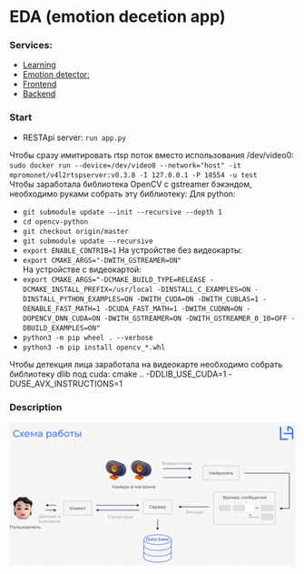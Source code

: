 # EDA (emotion decetion app)

### Services:
- [Learning](./learning)
- [Emotion detector:](./inference)
- [Frontend](./client1)
- [Backend](./server)

### Start
- RESTApi server: `run app.py`

Чтобы сразу имитировать rtsp поток вместо использования /dev/video0:
`sudo docker run --device=/dev/video0 --network="host" -it mpromonet/v4l2rtspserver:v0.3.8 -I 127.0.0.1 -P 18554 -u test`       
Чтобы заработала библиотека OpenCV c gstreamer бэкэндом, необходимо руками собрать эту библиотеку:
Для python:         
* `git submodule update --init --recursive --depth 1`     
* `cd opencv-python`      
* `git checkout origin/master`        
* `git submodule update --recursive`      
* `export ENABLE_CONTRIB=1`
На устройстве без видеокарты:
* `export CMAKE_ARGS="-DWITH_GSTREAMER=ON"`   
На устройстве с видеокартой:
* `export CMAKE_ARGS="-DCMAKE_BUILD_TYPE=RELEASE -DCMAKE_INSTALL_PREFIX=/usr/local -DINSTALL_C_EXAMPLES=ON -DINSTALL_PYTHON_EXAMPLES=ON -DWITH_CUDA=ON -DWITH_CUBLAS=1 -DENABLE_FAST_MATH=1 -DCUDA_FAST_MATH=1 -DWITH_CUDNN=ON -DOPENCV_DNN_CUDA=ON -DWITH_GSTREAMER=ON -DWITH_GSTREAMER_0_10=OFF -DBUILD_EXAMPLES=ON"`
* `python3 -m pip wheel . --verbose`      
* `python3 -m pip install opencv_*.whl`    

Чтобы детекция лица заработала на видеокарте необходимо собрать библиотеку dlib под cuda:
cmake .. -DDLIB_USE_CUDA=1 -DUSE_AVX_INSTRUCTIONS=1

### Description

![Work scheme](./doc/work_scheme.png)